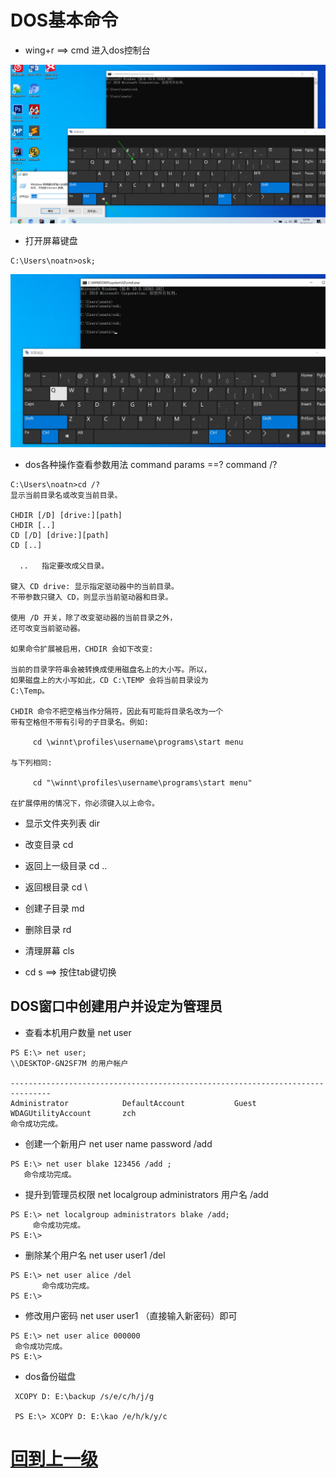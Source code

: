
# DOS基本命令

+ wing+r  ==> cmd 进入dos控制台

![cmd进入dos控制台](img/DFJDKFDK.png)

+ 打开屏幕键盘 

```
C:\Users\noatn>osk;
```


![屏幕键盘示意图](img/AA745DE6-18E5-4DAF-969F-FFC030E74376_20200216105008.jpg)



+ dos各种操作查看参数用法 command params ==? command /?

```
C:\Users\noatn>cd /?
显示当前目录名或改变当前目录。

CHDIR [/D] [drive:][path]
CHDIR [..]
CD [/D] [drive:][path]
CD [..]

  ..   指定要改成父目录。

键入 CD drive: 显示指定驱动器中的当前目录。
不带参数只键入 CD，则显示当前驱动器和目录。

使用 /D 开关，除了改变驱动器的当前目录之外，
还可改变当前驱动器。

如果命令扩展被启用，CHDIR 会如下改变:

当前的目录字符串会被转换成使用磁盘名上的大小写。所以，
如果磁盘上的大小写如此，CD C:\TEMP 会将当前目录设为
C:\Temp。

CHDIR 命令不把空格当作分隔符，因此有可能将目录名改为一个
带有空格但不带有引号的子目录名。例如:

     cd \winnt\profiles\username\programs\start menu

与下列相同:

     cd "\winnt\profiles\username\programs\start menu"

在扩展停用的情况下，你必须键入以上命令。
```



+ 显示文件夹列表 dir


+ 改变目录 cd

+ 返回上一级目录 cd ..

+ 返回根目录 cd \

+ 创建子目录 md

+ 删除目录 rd 

+ 清理屏幕 cls 


+ cd s ==> 按住tab键切换



##  DOS窗口中创建用户并设定为管理员

+  查看本机用户数量 net user

```
PS E:\> net user;                                                                                                       
\\DESKTOP-GN2SF7M 的用户帐户

-------------------------------------------------------------------------------
Administrator            DefaultAccount           Guest
WDAGUtilityAccount       zch
命令成功完成。
```

+ 创建一个新用户 net user name password /add

```
PS E:\> net user blake 123456 /add ;                                                                                 
   命令成功完成。
```

+ 提升到管理员权限 net localgroup administrators 用户名 /add

```
PS E:\> net localgroup administrators blake /add;                                                                  
     命令成功完成。
PS E:\> 
```

+ 删除某个用户名 net user user1 /del

```
PS E:\> net user alice /del                                                                                      
       命令成功完成。
PS E:\>    
```


+ 修改用户密码 net user user1 （直接输入新密码）即可

```
PS E:\> net user alice 000000                                                                                          
 命令成功完成。
PS E:\>  
```



+ dos备份磁盘

```
 XCOPY D: E:\backup /s/e/c/h/j/g
 
 PS E:\> XCOPY D: E:\kao /e/h/k/y/c
```

# [回到上一级](./index.md)